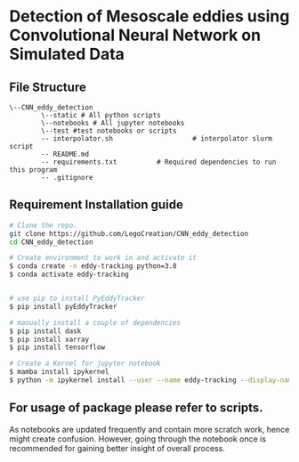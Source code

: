 # Detection of Mesoscale eddies using Convolutional Neural Network on Simulated Data 

## File Structure
```
\--CNN_eddy_detection
        \--static # All python scripts 
        \--notebooks # All jupyter notebooks    
        \--test #test notebooks or scripts
        -- interpolator.sh                    # interpolator slurm script
        -- README.md
        -- requirements.txt          # Required dependencies to run this program
        -- .gitignore    
```

## Requirement Installation guide

```bash
# Clone the repo.
git clone https://github.com/LegoCreation/CNN_eddy_detection
cd CNN_eddy_detection

# Create environment to work in and activate it
$ conda create -n eddy-tracking python=3.8
$ conda activate eddy-tracking


# use pip to install PyEddyTracker
$ pip install pyEddyTracker

# manually install a couple of dependencies
$ pip install dask
$ pip install xarray
$ pip install tensorflow

# Create a Kernel for jupyter notebook
$ mamba install ipykernel
$ python -m ipykernel install --user --name eddy-tracking --display-name="eddy-tracking"

```
## For usage of package please refer to scripts.
As notebooks are updated frequently and contain more scratch work, hence might create confusion. However, going through the notebook once is recommended for gaining better insight of overall process.
